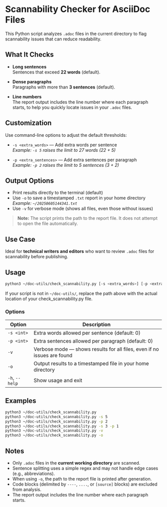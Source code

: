 # Scannability Checker for AsciiDoc Files

This Python script analyzes `.adoc` files in the current directory to flag scannability issues that can reduce readability.

## What It Checks

- **Long sentences**  
  Sentences that exceed **22 words** (default).

- **Dense paragraphs**  
  Paragraphs with more than **3 sentences** (default).

- **Line numbers**  
  The report output includes the line number where each paragraph starts, to help you quickly locate issues in your `.adoc` files.

## Customization

Use command-line options to adjust the default thresholds:

- `-s <extra_words>` — Add extra words per sentence  
  _Example: `-s 5` raises the limit to 27 words (22 + 5)_

- `-p <extra_sentences>` — Add extra sentences per paragraph  
  _Example: `-p 2` raises the limit to 5 sentences (3 + 2)_

## Output Options

- Print results directly to the terminal (default)
- Use `-o` to save a timestamped `.txt` report in your home directory  
  _Example: `~/20250605144341.txt`_
- Use `-v` for verbose mode (shows all files, even those without issues)

> **Note:** The script prints the path to the report file. It does not attempt to open the file automatically.

## Use Case

Ideal for **technical writers and editors** who want to review `.adoc` files for scannability before publishing.

## Usage

```bash
python3 ~/doc-utils/check_scannability.py [-s <extra_words>] [-p <extra_sentences>] [-v] [-o]
```

If your script is not in `~/doc-utils/`, replace the path above with the actual location of your check_scannability.py file.

### Options

| Option         | Description                                                             |
| -------------- | ----------------------------------------------------------------------- |
| `-s <int>`     | Extra words allowed per sentence (default: 0)                           |
| `-p <int>`     | Extra sentences allowed per paragraph (default: 0)                      |
| `-v`           | Verbose mode — shows results for all files, even if no issues are found |
| `-o`           | Output results to a timestamped file in your home directory             |
| `-h`, `--help` | Show usage and exit                                                     |

## Examples

```bash
python3 ~/doc-utils/check_scannability.py
python3 ~/doc-utils/check_scannability.py -s 5
python3 ~/doc-utils/check_scannability.py -p 2
python3 ~/doc-utils/check_scannability.py -s 3 -p 1
python3 ~/doc-utils/check_scannability.py -v
python3 ~/doc-utils/check_scannability.py -o
```

## Notes

* Only `.adoc` files in the **current working directory** are scanned.
* Sentence splitting uses a simple regex and may not handle edge cases (e.g., abbreviations).
* When using `-o`, the path to the report file is printed after generation.
* Code blocks (delimited by `----`, `....`, or `[source]` blocks) are excluded from analysis.
* The report output includes the line number where each paragraph starts.
